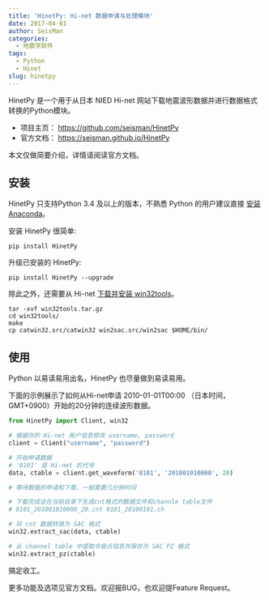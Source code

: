 ```yaml
---
title: 'HinetPy: Hi-net 数据申请与处理模块'
date: 2017-04-01
author: SeisMan
categories:
  - 地震学软件
tags:
  - Python
  - Hinet
slug: hinetpy
---
```


HinetPy 是一个用于从日本 NIED Hi-net 网站下载地震波形数据并进行数据格式转换的Python模块。

- 项目主页： <https://github.com/seisman/HinetPy>
- 官方文档： <https://seisman.github.io/HinetPy>

<!--more-->

本文仅做简要介绍，详情请阅读官方文档。

## 安装

HinetPy 只支持Python 3.4 及以上的版本，不熟悉 Python 的用户建议直接 [安装 Anaconda](/anaconda/)。

安装 HinetPy 很简单:

    pip install HinetPy

升级已安装的 HinetPy:

    pip install HinetPy --upgrade

除此之外，还需要从 Hi-net [下载并安装 win32tools](/hinet-win32tools/)。

    tar -xvf win32tools.tar.gz
    cd win32tools/
    make
    cp catwin32.src/catwin32 win2sac.src/win2sac $HOME/bin/

## 使用

Python 以易读易用出名，HinetPy 也尽量做到易读易用。

下面的示例展示了如何从Hi-net申请 2010-01-01T00:00 （日本时间，GMT+0900）开始的20分钟的连续波形数据。

```python
from HinetPy import Client, win32

# 根据你的 Hi-net 账户信息修改 username, password
client = Client("username", "password")

# 开始申请数据
# '0101' 是 Hi-net 的代号
data, ctable = client.get_waveform('0101', '201001010000', 20)

# 等待数据的申请和下载，一般需要几分钟时间

# 下载完成会在当前目录下生成cnt格式的数据文件和channle table文件
# 0101_201001010000_20.cnt 0101_20100101.ch

# 将 cnt 数据转换为 SAC 格式
win32.extract_sac(data, ctable)

# 从 channel table 中提取令极点信息并保存为 SAC PZ 格式
win32.extract_pz(ctable)
```

搞定收工。

更多功能及选项见官方文档。欢迎报BUG，也欢迎提Feature Request。
